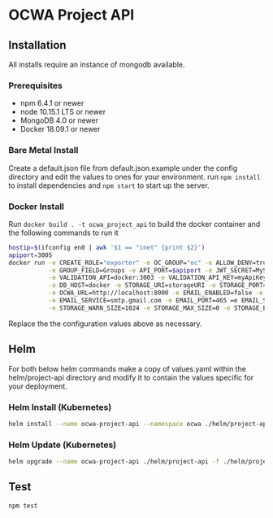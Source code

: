 # OCWA Project API

## Installation

All installs require an instance of mongodb available.

### Prerequisites

- npm 6.4.1 or newer
- node 10.15.1 LTS or newer
- MongoDB 4.0 or newer
- Docker 18.09.1 or newer

### Bare Metal Install

Create a default.json file from default.json.example under the config directory and edit the values to ones for your environment.
run `npm install` to install dependencies and `npm start` to start up the server.

### Docker Install

Run `docker build . -t ocwa_project_api` to build the docker container and the following commands to run it

``` sh
hostip=$(ifconfig en0 | awk '$1 == "inet" {print $2}')
apiport=3005
docker run -e CREATE_ROLE="exporter" -e OC_GROUP="oc" -e ALLOW_DENY=true -e EMAIL_FIELD=Email -e GIVENNAME_FIELD=GivenName -e SURNAME_FIELD=Surname \
           -e GROUP_FIELD=Groups -e API_PORT=$apiport -e JWT_SECRET=MySecret -e LOG_LEVEL=info -e FORUM_API=docker:3000 -e VALIDATION_API_KEY=myForumApiKey \
           -e VALIDATION_API=docker:3003 -e VALIDATION_API_KEY=myApiKey -e DB_USERNAME=mongoUser -e DB_PASSWORD=mongoPassword -e DB_NAME=mongoDbName -e USER_ID_FIELD=email \
           -e DB_HOST=docker -e STORAGE_URI=storageURI -e STORAGE_PORT=9000 -e STORAGE_KEY=myKey -e STORAGE_SECRET=mySecret -e STORAGE_USESSL=false \
           -e OCWA_URL=http://localhost:8000 -e EMAIL_ENABLED=false -e EMAIL_USER=me@ocwa.com -e EMAIL_PASSWORD=MYPASS -e EMAIL_FROM=donotreply@ocwa.com \
           -e EMAIL_SERVICE=smtp.gmail.com -e EMAIL_PORT=465 =e EMAIL_SECURE=true \
           -e STORAGE_WARN_SIZE=1024 -e STORAGE_MAX_SIZE=0 -e STORAGE_BUCKET=data -e AUTO_APPROVE=false --add-host=docker:$hostip -p $apiport:$apiport ocwa_project_api
```

Replace the the configuration values above as necessary.

## Helm

For both below helm commands make a copy of values.yaml within the helm/project-api directory
and modify it to contain the values specific for your deployment.

### Helm Install (Kubernetes)

``` sh
helm install --name ocwa-project-api --namespace ocwa ./helm/project-api -f ./helm/project-api/config.yaml
```

### Helm Update (Kubernetes)

``` sh
helm upgrade --name ocwa-project-api ./helm/project-api -f ./helm/project-api/config.yaml
```

## Test

``` sh
npm test
```

